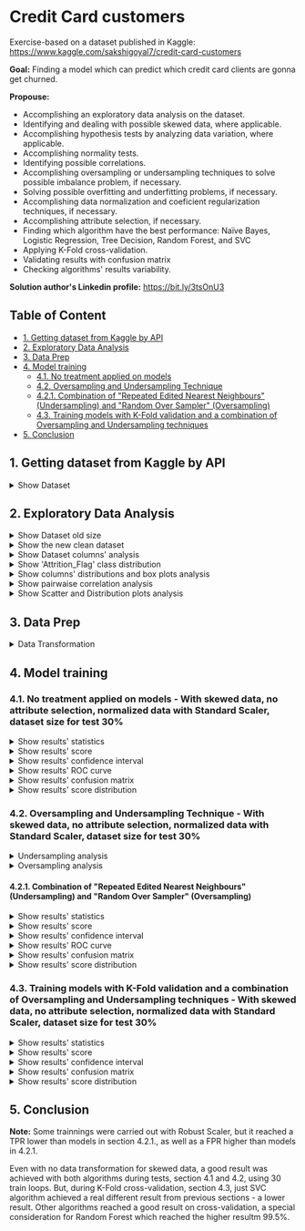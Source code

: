 # Credit Card customers

Exercise-based on a dataset published in Kaggle: https://www.kaggle.com/sakshigoyal7/credit-card-customers

**Goal:** Finding a model which can predict which credit card clients are gonna get churned.

**Propouse:**

 - Accomplishing an exploratory data analysis on the dataset.
 - Identifying and dealing with possible skewed data, where applicable.
 - Accomplishing hypothesis tests by analyzing data variation, where applicable.
 - Accomplishing normality tests.
 - Identifying possible correlations.
 - Accomplishing oversampling or undersampling techniques to solve possible imbalance problem, if necessary.
 - Solving possible overfitting and underfitting problems, if necessary.
 - Accomplishing data normalization and coeficient regularization techniques, if necessary.
 - Accomplishing attribute selection, if necessary.
 - Finding which algorithm have the best performance: Naïve Bayes, Logistic Regression, Tree Decision, Random Forest, and SVC
 - Applying K-Fold cross-validation.
 - Validating results with confusion matrix
 - Checking algorithms' results variability.

**Solution author's Linkedin profile:** https://bit.ly/3tsOnU3

## Table of Content
- [1. Getting dataset from Kaggle by API]()
- [2. Exploratory Data Analysis]()
- [3. Data Prep]()
- [4. Model training]()
  * [4.1. No treatment applied on models]()
  * [4.2. Oversampling and Undersampling Technique]()
   + [4.2.1. Combination of "Repeated Edited Nearest Neighbours" (Undersampling) and "Random Over Sampler" (Oversampling)]()
  * [4.3. Training models with K-Fold validation and a combination of Oversampling and Undersampling techniques]()
- [5. Conclusion]()

## 1. Getting dataset from Kaggle by API

<details><summary>Show Dataset</summary>
<p align="center">
  <img src="https://github.com/TheVini/DataScience/blob/master/classification/credit_card_customers/src/Image_001.png" width="1050">
</p>
</details>

## 2. Exploratory Data Analysis

<details><summary>Show Dataset old size</summary>
<p align="center">
  <img src="https://github.com/TheVini/DataScience/blob/master/classification/credit_card_customers/src/Image_002.png" height="25">
</p>
</details>

<details><summary>Show the new clean dataset</summary>
 <ul>
<li> According to this dataset author on Kaggle, two last columns must be deleted. New size: 10127 x 21.
</ul>
<p align="center">
  <img src="https://github.com/TheVini/DataScience/blob/master/classification/credit_card_customers/src/Image_003.png" width="1050">
</p>
</details>

<details><summary>Show Dataset columns' analysis</summary>
<ul>
<li> Upper image shows that by getting "non-null" results, it proves that there is no null data, so there is no need to delete elements/columns or to add data by interpolation.
<li> Upper image shows that between explicative variables, there are some qualitative variables ("object" type), quantiative ones - discrete (most of them of "int64" type) and continuous (most of them of "float64"). After a deep analysis, it was noted that some variables could have their type converted from "int64" to "float64", for this context - "Total_Trans_Amt" (Total Transaction Amount) and "Total_Revolving_Bal" (Total Revolving Balance on the Credit Card). Because they represent the sum of continuous values.
<li> In the lower image, it was noticed it is necessary to apply data normalization technique to some columns.
</ul>
<p align="center">
  <img src="https://github.com/TheVini/DataScience/blob/master/classification/credit_card_customers/src/Image_004.png" height="350">
  <img src="https://github.com/TheVini/DataScience/blob/master/classification/credit_card_customers/src/Image_005.png" height="200">
</p>
</details>

<details><summary>Show 'Attrition_Flag' class distribution</summary>
 <ul>
<li> The response variable, 'Attrition_Flag', is unbalanced between its classes - 'Attrited Customer' and 'Existing Customer'. Then, some undersampling or oversampling technique must be applied on dataset in order to remove elements or add some synthetic elements.
</ul>
<p align="center">
  <img src="https://github.com/TheVini/DataScience/blob/master/classification/credit_card_customers/src/Image_006.png" width="450">
</p>
</details>

<details><summary>Show columns' distributions and box plots analysis</summary>
 <ul>
<li> There are skewed data in some columns and it can be seen on quantitative explicative variables' histograms and on their boxplots. 
</ul>
<p align="center">
  <img src="https://github.com/TheVini/DataScience/blob/master/classification/credit_card_customers/src/Image_007.png" width="950">
  <img src="https://github.com/TheVini/DataScience/blob/master/classification/credit_card_customers/src/Image_008.png" width="950">
  <img src="https://github.com/TheVini/DataScience/blob/master/classification/credit_card_customers/src/Image_009.png" width="950">
  <img src="https://github.com/TheVini/DataScience/blob/master/classification/credit_card_customers/src/Image_010.png" width="950">
  <img src="https://github.com/TheVini/DataScience/blob/master/classification/credit_card_customers/src/Image_011.png" width="950">
  <img src="https://github.com/TheVini/DataScience/blob/master/classification/credit_card_customers/src/Image_012.png" width="950">
  <img src="https://github.com/TheVini/DataScience/blob/master/classification/credit_card_customers/src/Image_013.png" width="950">
  <img src="https://github.com/TheVini/DataScience/blob/master/classification/credit_card_customers/src/Image_014.png" width="950">
  <img src="https://github.com/TheVini/DataScience/blob/master/classification/credit_card_customers/src/Image_015.png" width="950">
  <img src="https://github.com/TheVini/DataScience/blob/master/classification/credit_card_customers/src/Image_016.png" width="950">
  <img src="https://github.com/TheVini/DataScience/blob/master/classification/credit_card_customers/src/Image_017.png" width="950">
  <img src="https://github.com/TheVini/DataScience/blob/master/classification/credit_card_customers/src/Image_018.png" width="950">
  <img src="https://github.com/TheVini/DataScience/blob/master/classification/credit_card_customers/src/Image_019.png" width="950">
  <img src="https://github.com/TheVini/DataScience/blob/master/classification/credit_card_customers/src/Image_020.png" width="450">
</p>
</details>

<details><summary>Show pairwaise correlation analysis</summary>
 <ul>
<li> The heatmap for Pearson correlation table below proves no explicative variable is, at least, on moderate level, according to Evans classification, Evans (1996, also http://leg.ufpr.br/~silvia/CE003/node74.html, on Brazilian portuguese)
</ul>
<p align="center">
  <img src="https://github.com/TheVini/DataScience/blob/master/classification/credit_card_customers/src/Image_021.png" width="850">
</p>
</details>

<details><summary>Show Scatter and Distribution plots analysis</summary>
 <ul>
<li> Pairwise relationships graphics below proves it's going to be hard to the algorithms learning how to distinguish elements from both classes. Probably, undersampling techniques can solve this problem. Also, oversampling can solve the unbalanced data problem.
</ul>
<p align="center">
  <img src="https://github.com/TheVini/DataScience/blob/master/classification/credit_card_customers/src/Image_022.png" width="850">
</p>
</details>

## 3. Data Prep

<details><summary>Data Transformation</summary>
 <ul>
<li> No transformation was applied to skewed variables, because none of them (Log and Square trasnformation) resulted in a good distribution. Analyzed columns: 'Credit_Limit', 'Avg_Open_To_Buy', 'Total_Amt_Chng_Q4_Q1', 'Total_Ct_Chng_Q4_Q1', 'Avg_Utilization_Ratio', 'Total_Trans_Amt', 'Total_Revolving_Bal'. So, RobustScaler is recommended to use in this columns during model training (see https://towardsdatascience.com/scale-standardize-or-normalize-with-scikit-learn-6ccc7d176a02).
</ul>
<p align="center">
  <img src="https://github.com/TheVini/DataScience/blob/master/classification/credit_card_customers/src/Image_023.png" width="950">
  <img src="https://github.com/TheVini/DataScience/blob/master/classification/credit_card_customers/src/Image_024.png" width="950">
  <img src="https://github.com/TheVini/DataScience/blob/master/classification/credit_card_customers/src/Image_025.png" width="950">
  <img src="https://github.com/TheVini/DataScience/blob/master/classification/credit_card_customers/src/Image_026.png" width="950">
  <img src="https://github.com/TheVini/DataScience/blob/master/classification/credit_card_customers/src/Image_027.png" width="950">
  <img src="https://github.com/TheVini/DataScience/blob/master/classification/credit_card_customers/src/Image_028.png" width="950">
  <img src="https://github.com/TheVini/DataScience/blob/master/classification/credit_card_customers/src/Image_029.png" width="950">
</p>
</details>

## 4. Model training

### 4.1. No treatment applied on models - With skewed data, no attribute selection, normalized data with Standard Scaler, dataset size for test 30%

<details><summary>Show results' statistics</summary>
<p align="center">
  <img src="https://github.com/TheVini/DataScience/blob/master/classification/credit_card_customers/src/Image_030.png" height="250">
</p>
</details>

<details><summary>Show results' score</summary>
<p align="center">
  <img src="https://github.com/TheVini/DataScience/blob/master/classification/credit_card_customers/src/Image_031.png" height="450">
</p>
</details>

<details><summary>Show results' confidence interval</summary>
<p align="center">
  <img src="https://github.com/TheVini/DataScience/blob/master/classification/credit_card_customers/src/Image_032.png" width="550">
</p>
</details>

<details><summary>Show results' ROC curve</summary>
<p align="center">
  <img src="https://github.com/TheVini/DataScience/blob/master/classification/credit_card_customers/src/Image_033.png" height="600">
</p>
</details>

<details><summary>Show results' confusion matrix</summary>
<p align="center">
  <img src="https://github.com/TheVini/DataScience/blob/master/classification/credit_card_customers/src/Image_034.png" height="550">
</p>
</details>

<details><summary>Show results' score distribution</summary>
<p align="center">
  <img src="https://github.com/TheVini/DataScience/blob/master/classification/credit_card_customers/src/Image_035.png" height="450">
</p>
</details>

### 4.2. Oversampling and Undersampling Technique - With skewed data, no attribute selection, normalized data with Standard Scaler, dataset size for test 30%

<details><summary>Undersampling analysis</summary>
<p>Some undersamping techniques were tested and the best one was the "Repeated Edited Nearest Neighbours". Undersampling techniques that were tested:</p>
<ul>
<li> Tomek Links
<li> Nearest Neighbours Technique
<li> AllKNN
<li> Condensed Nearest Neighbors
<li> Repeated Edited Nearest Neighbours
<li> One Sided Selection
<li> Neighbourhood Cleaning Rule
</ul>
</details>

<details><summary>Oversampling analysis</summary>
<p>Some oversamping techniques were tested and the best one was the "Random Over Sampler". Undersampling techniques that were tested:</p>
<ul>
<li> Random Over Sampler
<li> SMOTE
<li> ADASYN
<li> Borderline SMOTE
<li> SMOTEN
</ul>
</details>

#### 4.2.1. Combination of "Repeated Edited Nearest Neighbours" (Undersampling) and "Random Over Sampler" (Oversampling)

<details><summary>Show results' statistics</summary>
<p align="center">
  <img src="https://github.com/TheVini/DataScience/blob/master/classification/credit_card_customers/src/Image_036.png" height="250">
</p>
</details>

<details><summary>Show results' score</summary>
<p align="center">
  <img src="https://github.com/TheVini/DataScience/blob/master/classification/credit_card_customers/src/Image_037.png" height="450">
</p>
</details>

<details><summary>Show results' confidence interval</summary>
<p align="center">
  <img src="https://github.com/TheVini/DataScience/blob/master/classification/credit_card_customers/src/Image_038.png" width="550">
</p>
</details>

<details><summary>Show results' ROC curve</summary>
<p align="center">
  <img src="https://github.com/TheVini/DataScience/blob/master/classification/credit_card_customers/src/Image_039.png" height="600">
</p>
</details>

<details><summary>Show results' confusion matrix</summary>
<p align="center">
  <img src="https://github.com/TheVini/DataScience/blob/master/classification/credit_card_customers/src/Image_040.png" height="550">
</p>
</details>

<details><summary>Show results' score distribution</summary>
<p align="center">
  <img src="https://github.com/TheVini/DataScience/blob/master/classification/credit_card_customers/src/Image_041.png" height="450">
</p>
</details>

### 4.3. Training models with K-Fold validation and a combination of Oversampling and Undersampling techniques - With skewed data, no attribute selection, normalized data with Standard Scaler, dataset size for test 30%

<details><summary>Show results' statistics</summary>
<p align="center">
  <img src="https://github.com/TheVini/DataScience/blob/master/classification/credit_card_customers/src/Image_042.png" height="250">
</p>
</details>

<details><summary>Show results' score</summary>
<p align="center">
  <img src="https://github.com/TheVini/DataScience/blob/master/classification/credit_card_customers/src/Image_043.png" height="450">
</p>
</details>

<details><summary>Show results' confidence interval</summary>
<p align="center">
  <img src="https://github.com/TheVini/DataScience/blob/master/classification/credit_card_customers/src/Image_044.png" width="550">
</p>
</details>

<details><summary>Show results' confusion matrix</summary>
<p align="center">
  <img src="https://github.com/TheVini/DataScience/blob/master/classification/credit_card_customers/src/Image_045.png" height="550">
</p>
</details>

<details><summary>Show results' score distribution</summary>
<p align="center">
  <img src="https://github.com/TheVini/DataScience/blob/master/classification/credit_card_customers/src/Image_046.png" height="450">
</p>
</details>

## 5. Conclusion

**Note:** Some trainnings were carried out with Robust Scaler, but it reached a TPR lower than models in section 4.2.1., as well as a FPR higher than models in 4.2.1.

Even with no data transformation for skewed data, a good result was achieved with both algorithms during tests, section 4.1 and 4.2, using 30 train loops. But, during K-Fold cross-validation, section 4.3, just SVC algorithm achieved a real different result from previous sections - a lower result. Other algorithms reached a good result on cross-validation, a special consideration for Random Forest which reached the higher resultm 99.5%.
